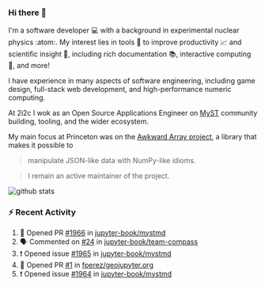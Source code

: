 ### Hi there 👋 

I'm a software developer 💻 with a background in experimental nuclear physics :atom:. My interest lies in tools :wrench: to improve productivity :chart_with_upwards_trend: and scientific insight :telescope:, including rich documentation 📚, interactive computing 🧮, and more! 

I have experience in many aspects of software engineering, including game design, full-stack web development, and high-performance numeric computing. 

At 2i2c I wok as an Open Source Applications Engineer on [MyST](https://github.com/jupyter-book/mystmd) community building, tooling, and the wider ecosystem. 

My main focus at Princeton was on the [Awkward Array project](awkward-array.org/), a library that makes it possible to 
> manipulate JSON-like data with NumPy-like idioms.

> I remain an active maintainer of the project. 

![github stats](https://github-readme-stats.vercel.app/api?username=agoose77&show_icons=true&hide_rank=true&hide_title=true&bg_color=30,e76445,904e95&text_color=efe3ec&icon_color=efe3ec)
<!--
**agoose77/agoose77** is a ✨ _special_ ✨ repository because its `README.md` (this file) appears on your GitHub profile.

Here are some ideas to get you started:

- 🔭 I’m currently working on ...
- 🌱 I’m currently learning ...
- 👯 I’m looking to collaborate on ...
- 🤔 I’m looking for help with ...
- 💬 Ask me about ...
- 📫 How to reach me: ...
- 😄 Pronouns: ...
- ⚡ Fun fact: ...
-->

### :zap: Recent Activity

<!--START_SECTION:activity-->
1. 💪 Opened PR [#1966](https://github.com/jupyter-book/mystmd/pull/1966) in [jupyter-book/mystmd](https://github.com/jupyter-book/mystmd)
2. 🗣 Commented on [#24](https://github.com/jupyter-book/team-compass/issues/24#issuecomment-2801158992) in [jupyter-book/team-compass](https://github.com/jupyter-book/team-compass)
3. ❗ Opened issue [#1965](https://github.com/jupyter-book/mystmd/issues/1965) in [jupyter-book/mystmd](https://github.com/jupyter-book/mystmd)
4. 💪 Opened PR [#1](https://github.com/fperez/geojupyter.org/pull/1) in [fperez/geojupyter.org](https://github.com/fperez/geojupyter.org)
5. ❗ Opened issue [#1964](https://github.com/jupyter-book/mystmd/issues/1964) in [jupyter-book/mystmd](https://github.com/jupyter-book/mystmd)
<!--END_SECTION:activity-->
